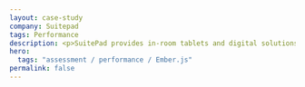 ```yaml
---
layout: case-study
company: Suitepad
tags: Performance
description: <p>SuitePad provides in-room tablets and digital solutions that enhance hotel guest communication and service.</p><p>When they encountered performance challenges in their frontend application, they turned to Mainmatter for support. Our team conducted in-depth research to identify the root causes, delivered a clear roadmap for resolving them, and guided SuitePad’s developers through successful implementation.</p>
hero:
  tags: "assessment / performance / Ember.js"
permalink: false
---
```

